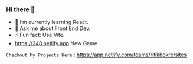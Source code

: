 ### Hi there 👋

- 🌱 I’m currently learning React.
- 💬 Ask me about Front End Dev.
- ⚡ Fun fact: Use Vite.
- https://248.netlify.app New Game

`Checkout My Projects Here` : https://app.netlify.com/teams/ritikbokre/sites
